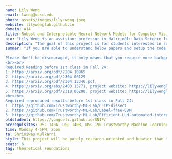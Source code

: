 ```yaml
---
name: Lily Weng
email: lweng@ucsd.edu
photo: assets/images/lily-weng.jpeg
website: lilywenglab.github.io
domain: A14
title: Robust and Interpretable Neural Network Models for Computer Vision and Natural Language Processing
bio: "Lily Weng is an assistant professor in Halıcıoğlu Data Science Institute with affiliation to Computer Science and Engineering Department at UC San Diego. Her research vision is to make the next generation AI systems and deep learning algorithms more robust, reliable, explainable, trustworthy and safer. More details please see lilywenglab.github.io"
description: "The goal of this project is for students interested in robustness and interpretability for deep neural network models. Students will develop methods to improve robustness and interpretability of deep learning tasks such as computer vision and natural language processing."
summer: "If you are able to understand below papers and setup the code repo provided in below, then you are likely to succeed in this capstone project. If you have problems setting up the repo or/and understand the technical details in below papers, then this capstone session is very likely not a good fit for you. <br><br>

Please don't be discouraged, it only means that you require more background e.g. you are encouraged to take Prof. Weng's DSC 190 Trustworthy machine learning, also DSC 140A, DSC 140B, CSE 150-152, CSE 156.
<br><br>
Required Reading before 1st class in Fall 24:
1. https://arxiv.org/pdf/2204.10965
2. https://arxiv.org/pdf/2304.06129
3. https://arxiv.org/pdf/2304.13346.pdf,
4. https://arxiv.org/abs/2403.13771, project website: https://lilywenglab.github.io/Describe-and-Dissect/
5. https://arxiv.org/pdf/2310.06200, project website: https://lilywenglab.github.io/Efficient-LLM-automated-interpretability/
<br><br>
Required reproduced results before 1st class in Fall 24:
1. https://github.com/Trustworthy-ML-Lab/CLIP-dissect
2. https://github.com/Trustworthy-ML-Lab/Label-free-CBM
3. https://github.com/Trustworthy-ML-Lab/Efficient-LLM-automated-interpretability"
oldstudent: https://yongceli.github.io/SNIP/
prerequisites: DSC 140A, DSC 140B, DSC 190 Trustworthy Machine Learning, CSE 151A, CSE 151B, CSE 150A, CSE 150B, CSE 152A, CSE 152B, CSE 156
time: Monday 4-5PM, Zoom
ta: Shriniwas Kulkarni
style: This project will be purely research-oriented and heavier than the usual course project. Students are expected to lead their capstone project under Prof. Weng's guidance. Students who have successfully completed DSC 140B, and familiar with deep learning algorithms in computer vision or natural language processing, and deep learning libraries (e.g. pytorch) and neural networks are more likely to succeed in this project. 
seats: 6
tag: Theoretical Foundations
---
```

